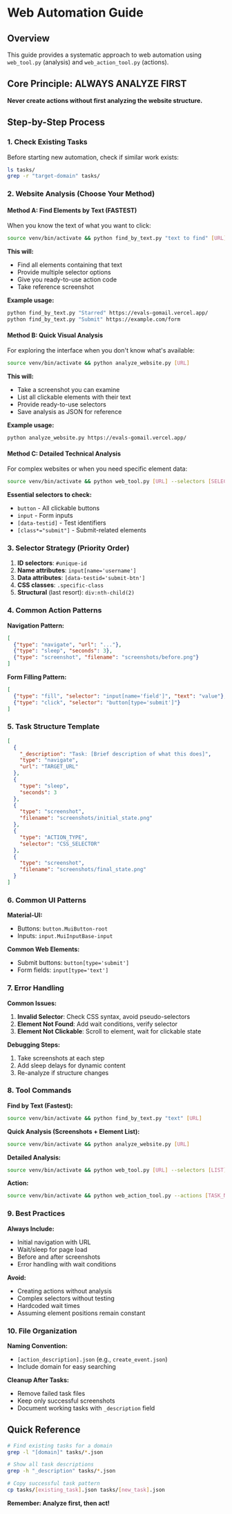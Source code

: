 # Web Automation Guide

## Overview
This guide provides a systematic approach to web automation using `web_tool.py` (analysis) and `web_action_tool.py` (actions).

## Core Principle: ALWAYS ANALYZE FIRST
**Never create actions without first analyzing the website structure.**

## Step-by-Step Process

### 1. Check Existing Tasks
Before starting new automation, check if similar work exists:

```bash
ls tasks/
grep -r "target-domain" tasks/
```

### 2. Website Analysis (Choose Your Method)

#### Method A: Find Elements by Text (FASTEST)
When you know the text of what you want to click:

```bash
source venv/bin/activate && python find_by_text.py "text to find" [URL]
```

**This will:**
- Find all elements containing that text
- Provide multiple selector options
- Give you ready-to-use action code
- Take reference screenshot

**Example usage:**
```bash
python find_by_text.py "Starred" https://evals-gomail.vercel.app/
python find_by_text.py "Submit" https://example.com/form
```

#### Method B: Quick Visual Analysis  
For exploring the interface when you don't know what's available:

```bash
source venv/bin/activate && python analyze_website.py [URL]
```

**This will:**
- Take a screenshot you can examine
- List all clickable elements with their text
- Provide ready-to-use selectors
- Save analysis as JSON for reference

**Example usage:**
```bash
python analyze_website.py https://evals-gomail.vercel.app/
```

#### Method C: Detailed Technical Analysis
For complex websites or when you need specific element data:

```bash
source venv/bin/activate && python web_tool.py [URL] --selectors [SELECTORS] --wait-for body
```

**Essential selectors to check:**
- `button` - All clickable buttons
- `input` - Form inputs
- `[data-testid]` - Test identifiers
- `[class*="submit"]` - Submit-related elements

### 3. Selector Strategy (Priority Order)

1. **ID selectors**: `#unique-id`
2. **Name attributes**: `input[name='username']`
3. **Data attributes**: `[data-testid='submit-btn']`
4. **CSS classes**: `.specific-class`
5. **Structural** (last resort): `div:nth-child(2)`

### 4. Common Action Patterns

**Navigation Pattern:**
```json
[
  {"type": "navigate", "url": "..."},
  {"type": "sleep", "seconds": 3},
  {"type": "screenshot", "filename": "screenshots/before.png"}
]
```

**Form Filling Pattern:**
```json
[
  {"type": "fill", "selector": "input[name='field']", "text": "value"},
  {"type": "click", "selector": "button[type='submit']"}
]
```

### 5. Task Structure Template
```json
[
  {
    "_description": "Task: [Brief description of what this does]",
    "type": "navigate",
    "url": "TARGET_URL"
  },
  {
    "type": "sleep",
    "seconds": 3
  },
  {
    "type": "screenshot",
    "filename": "screenshots/initial_state.png"
  },
  {
    "type": "ACTION_TYPE",
    "selector": "CSS_SELECTOR"
  },
  {
    "type": "screenshot",
    "filename": "screenshots/final_state.png"
  }
]
```

### 6. Common UI Patterns

**Material-UI:**
- Buttons: `button.MuiButton-root`
- Inputs: `input.MuiInputBase-input`

**Common Web Elements:**
- Submit buttons: `button[type='submit']`
- Form fields: `input[type='text']`

### 7. Error Handling

**Common Issues:**
1. **Invalid Selector**: Check CSS syntax, avoid pseudo-selectors
2. **Element Not Found**: Add wait conditions, verify selector
3. **Element Not Clickable**: Scroll to element, wait for clickable state

**Debugging Steps:**
1. Take screenshots at each step
2. Add sleep delays for dynamic content
3. Re-analyze if structure changes

### 8. Tool Commands

**Find by Text (Fastest):**
```bash
source venv/bin/activate && python find_by_text.py "text" [URL]
```

**Quick Analysis (Screenshots + Element List):**
```bash
source venv/bin/activate && python analyze_website.py [URL]
```

**Detailed Analysis:**
```bash
source venv/bin/activate && python web_tool.py [URL] --selectors [LIST] --wait-for body
```

**Action:**
```bash
source venv/bin/activate && python web_action_tool.py --actions [TASK_NAME]
```

### 9. Best Practices

**Always Include:**
- Initial navigation with URL
- Wait/sleep for page load
- Before and after screenshots
- Error handling with wait conditions

**Avoid:**
- Creating actions without analysis
- Complex selectors without testing
- Hardcoded wait times
- Assuming element positions remain constant

### 10. File Organization

**Naming Convention:**
- `[action_description].json` (e.g., `create_event.json`)
- Include domain for easy searching

**Cleanup After Tasks:**
- Remove failed task files
- Keep only successful screenshots
- Document working tasks with `_description` field

## Quick Reference

```bash
# Find existing tasks for a domain
grep -l "[domain]" tasks/*.json

# Show all task descriptions
grep -h "_description" tasks/*.json

# Copy successful task pattern
cp tasks/[existing_task].json tasks/[new_task].json
```

**Remember: Analyze first, then act!**